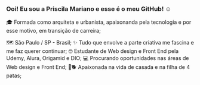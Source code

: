 ### Ooi! Eu sou a Priscila Mariano e esse é o meu GitHub! :relaxed:

:mortar_board: Formada como arquiteta e urbanista, apaixonanda pela tecnologia e por esse motivo, em transição de carreira;

:world_map: São Paulo / SP - Brasil;
:sparkles: Tudo que envolve a parte criativa me fascina e me faz querer continuar;
:nerd_face: Estudante de Web design e Front End pela Udemy, Alura, Origamid e DIO;
:computer: Procurando oportunidades nas áreas de Web design e Front End;
👫:dog2: Apaixonada na vida de casada e na filha de 4 patas;



<!--
**Priscila-Mariano/Priscila-Mariano** is a ✨ _special_ ✨ repository because its `README.md` (this file) appears on your GitHub profile.

Here are some ideas to get you started:

- 🔭 
- 🌱 I’m currently learning ...
- 👯 I’m looking to collaborate on ...
- 🤔 I’m looking for help with ...
- 💬 Ask me about ...
- 📫 How to reach me: ...
- 😄 Pronouns: ...
- ⚡ Fun fact: ...
-->
